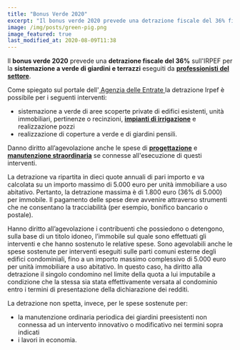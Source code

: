 ```yaml
---
title: "Bonus Verde 2020"
excerpt: "Il bonus verde 2020 prevede una detrazione fiscale del 36% fino a un importo di 5.000 euro per la progettazione e la sistemazione a verde di giardini e terrazzi"
image: /img/posts/green-pig.png
image_featured: true
last_modified_at: 2020-08-09T11:38
---
```

Il **bonus verde 2020** prevede una **detrazione fiscale del 36%** sull'IRPEF per la **sistemazione a verde di giardini e terrazzi** eseguiti da [**professionisti del settore**](/chi-sono/ "Potasiepe giardiniere e paesaggista").

Come spiegato sul portale dell'<a href="https://www.agenziaentrate.gov.it/portale/web/guest/bonus-verde/infogen-bonus-verde-cittadini" aria-label="vai al portale Agenzia delle Entrate" target="_blank" rel="nofollow noopener"> Agenzia delle Entrate </a> la detrazione Irpef è possibile per i seguenti interventi:

- sistemazione a verde di aree scoperte private di edifici esistenti, unità immobiliari, pertinenze o recinzioni, [**impianti di irrigazione**](/servizi-di-giardinaggio/impianti-di-irrigazione/ "Il Giardiniere Potasiepe installa impianti di irrigazione a Udine e Gorizia") e realizzazione pozzi
- realizzazione di coperture a verde e di giardini pensili.

Danno diritto all’agevolazione anche le spese di [**progettazione**](/servizi-di-giardinaggio/progettazione-giardini/ "progettazione giardini a Udine e Gorizia e in tutta Italia") e [**manutenzione straordinaria**](/servizi-di-giardinaggio/giardiniere-a-domicilio/ "realizzazione e manutenzione di giardini e terrazzi a Udine e Gorizia") se connesse all'esecuzione di questi interventi.

La detrazione va ripartita in dieci quote annuali di pari importo e va calcolata su un importo massimo di 5.000 euro per unità immobiliare a uso abitativo. Pertanto,  la detrazione massima è di 1.800 euro (36% di 5.000) per immobile.
Il pagamento delle spese deve avvenire attraverso strumenti che ne consentano la tracciabilità (per esempio, bonifico bancario o postale).

Hanno diritto all’agevolazione i contribuenti che possiedono o detengono, sulla base di un titolo idoneo, l’immobile sul quale sono effettuati gli interventi e che hanno sostenuto le relative spese.
Sono agevolabili anche le spese sostenute per interventi eseguiti sulle parti comuni esterne degli edifici condominiali, fino a un importo massimo complessivo di 5.000 euro per unità immobiliare a uso abitativo.
In questo caso, ha diritto alla detrazione il singolo condomino nel limite della quota a lui imputabile a condizione che la stessa sia stata effettivamente versata al condominio entro i termini di presentazione della dichiarazione dei redditi.

La detrazione non spetta, invece, per le spese sostenute per:

- la manutenzione ordinaria periodica dei giardini preesistenti non connessa ad un intervento innovativo o modificativo nei termini sopra indicati
- i lavori in economia.
